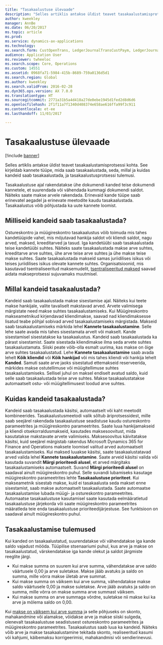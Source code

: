 ```yaml
---
title: "Tasakaalustuse ülevaade"
description: "Selles artiklis antakse üldist teavet tasakaalustamisprotsessi kohta. See kirjeldab kannete tüüpe, mida saab tasakaalustada, seda, millal ja kuidas kandeid saab tasakaalustada, ja tasakaalustusprotsessi tulemusi."
author: kweekley
manager: AnnBe
ms.date: 06/20/2017
ms.topic: article
ms.prod: 
ms.service: dynamics-ax-applications
ms.technology: 
ms.search.form: CustOpenTrans, LedgerJournalTransCustPaym, LedgerJournalTransVendPaym, VendOpenTrans
audience: Application User
ms.reviewer: twheeloc
ms.search.scope: Core, Operations
ms.custom: 14551
ms.assetid: 0968fa71-5984-415b-8689-759a0136d5d1
ms.search.region: Global
ms.author: kweekley
ms.search.validFrom: 2016-02-28
ms.dyn365.ops.version: AX 7.0.0
ms.translationtype: HT
ms.sourcegitcommit: 2771a31b5a4d418a27de0ebe1945d1fed2d8d6d6
ms.openlocfilehash: 2f1f11a7f1340d408374e658ae616ffa99f3c911
ms.contentlocale: et-ee
ms.lasthandoff: 11/03/2017

---
```


# <a name="settlement-overview"></a>Tasakaalustuse ülevaade

[!include [banner](../includes/banner.md)]

Selles artiklis antakse üldist teavet tasakaalustamisprotsessi kohta. See kirjeldab kannete tüüpe, mida saab tasakaalustada, seda, millal ja kuidas kandeid saab tasakaalustada, ja tasakaalustusprotsessi tulemusi.

Tasakaalustuse ajal rakendatakse ühe dokumendi kanded teise dokumendi kannetele, et suurendada või vähendada kummagi dokumendi saldot. Näiteks saate makse arvele rakendada. Erinevaid kande tüüpe saab erinevatel aegadel ja erinevate meetodite kaudu tasakaalustada. Tasakaalustus võib põhjustada ka uute kannete loomist.

## <a name="what-transactions-can-be-settled"></a>Milliseid kandeid saab tasakaalustada?
Ostureskontro ja müügireskontro tasakaalustus võib toimuda mis tahes kandetüüpide vahel, mis mõjutavad hankija saldot või kliendi saldot, nagu arved, maksed, kreeditarved ja tasud. Iga kandetüübi saab tasakaalustada teise kandetüübi suhtes. Näiteks saate tasakaalustada makse arve suhtes, kreeditarve arve suhtes, ühe arve teise arve suhtes ja ühe makse teise makse suhtes. Saate tasakaalustada makseid samas juriidilises isikus või teises juriidilises isikus olevate kannete suhtes. Organisatsioonid, mis kasutavad tsentraliseeritud maksemudelit, [tsentraliseeritud maksed](set-up-centralized-payments.md) saavad aidata makseprotsessi sujuvamaks muutmisel.

## <a name="when-to-settle-transactions"></a>Millal kandeid tasakaalustada?
Kandeid saab tasakaalustada makse sisestamise ajal. Näiteks kui teete makse hankijale, valite tavaliselt makstavad arved. Arvete valimisega märgistate need makse suhtes tasakaalustamiseks. Kui Müügireskontro makseametnikud kirjendavad kliendimakse, saavad nad kliendimaksesse lisatud teabe põhjal sobivad arved tasakaalustamiseks märgistada. Makseid saab tasakaalustamiseks märkida lehel **Kannete tasakaalustamine**. Selle lehe saate avada mis tahes sisestamata arvelt või makselt. Kande sisestamisel sisestatakse ka tasakaalustus. Kandeid saab tasakaalustada ka pärast sisestamist. Saate sisestada kliendimakse ilma seda arvete suhtes tasakaalustamata. Siiski peate võib-olla esmalt uurima, kas makse on õige arve suhtes tasakaalustatud. Lehe **Kannete tasakaalustamine** saab avada lehelt **Kõik kliendid** või **Kõik hankijad** või mis tahes kliendi või hankija lehelt **Kanded**. Samuti saate arve jaoks sisestatud ettemakseid reserveerida, märkides makse ostutellimuse või müügitellimuse suhtes tasakaalustamiseks. Sellisel juhul on maksel endiselt avatud saldo, kuid selle saab tasakaalustada teise arve suhtes. Makse tasakaalustatakse automaatselt ostu- või müügitellimusest loodud arve suhtes.

## <a name="how-to-settle-transactions"></a>Kuidas kandeid tasakaalustada?
Kandeid saab tasakaalustada käsitsi, automaatselt või kaht meetodit kombineerides. Tasakaalustusmeetodi valik sõltub äriprotsessidest, mille saab seejärel rakendada tasakaalustuse seadistuse kaudu ostureskontro parameetrites ja müügireskontro parameetrites. Saate luua hankijamakseid ja kliendi otsekorraldusmakseid, kasutades maksesoovitust, mida kasutatakse makstavate arvete valimiseks. Maksesoovitus käivitatakse käsitsi, kuid seejärel märgistab rakendus Microsoft Dynamics 365 for Finance and Operations maksete loomisel valitud arved automaatselt tasakaalustamiseks. Kui maksed luuakse käsitsi, saate tasakaalustatavad arved valida lehel **Kannete tasakaalustamine**. Saate arveid käsitsi valida või kasutada suvandit **Märgi prioriteedi alusel**, et arved märgitaks tasakaalustamiseks automaatselt. Suvand **Märgi prioriteedi alusel** on saadaval ainult müügireskontro puhul. Selle suvandi lubamiseks kasutage müügireskontro parameetrites lehte **Tasakaalustuse prioriteet**. Kui makseametnik sisestab makse, kuid ei tasakaalusta seda makset enne sisestamist, saab makse automaatselt tasakaalustada. Saate automaatse tasakaalustamise lubada müügi- ja ostureskontro parameetrites. Automaatse tasakaalustuse kasutamisel saate kasutada eelmääratletud tasakaalustuse järjekorda või saate müügireskontro parameetrites määratleda teie enda tasakaalustuse prioriteedijärjestuse. See funktsioon on saadaval ainult müügireskontro puhul.

## <a name="results-of-settlement"></a>Tasakaalustamise tulemused
Kui kanded on tasakaalustatud, suurendatakse või vähendatakse iga kande saldo vajadust mööda. Tüüpilise stsenaariumi puhul, kus arve ja makse on tasakaalustatud, värskendatakse iga kande olekut ja saldot järgmiste reeglite järgi.

-   Kui makse summa on suurem kui arve summa, vähendatakse arve saldo väärtusele 0,00 ja arve suletakse. Makse jääb avatuks ja saldo on summa, mille võrra makse ületab arve summat.
-   Kui makse summa on väiksem kui arve summa, vähendatakse makse saldo väärtusele 0,00 ja makse suletakse. Arve jääb avatuks ja saldo on summa, mille võrra on makse summa arve summast väiksem.
-   Kui makse summa on arve summaga võrdne, suletakse nii makse kui ka arve ja mõlema saldo on 0,00.

Kui [makse on väiksem kui arve summa](../accounts-payable/vendor-payments-partial-amount.md) ja selle põhjuseks on skonto, mahakandmine või alamakse, võidakse arve ja makse siiski sulgeda, olenevalt tasakaalustuse seadistusest ostureskontro parameetrites ja müügireskontro parameetrites. Tasakaalustus saab luua ka kandeid. Näiteks võib arve ja makse tasakaalustamine tekitada skonto, realiseeritud kasumi või kahjumi, käibemaksu korrigeerimisi, mahakandmisi või sendierinevusi.




